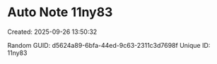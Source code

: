 ﻿# Auto Note 11ny83
Created: 2025-09-26 13:50:32

Random GUID: d5624a89-6bfa-44ed-9c63-2311c3d7698f
Unique ID: 11ny83
